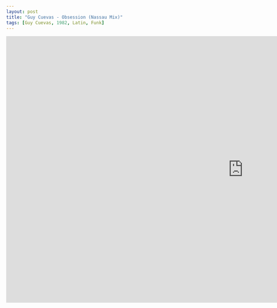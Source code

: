 ```yaml
---
layout: post
title: "Guy Cuevas - Obsession (Nassau Mix)"
tags: [Guy Cuevas, 1982, Latin, Funk]
---
```


<div class="embed-responsive embed-responsive-16by9">
    <iframe width="1280" height="720" src="https://www.youtube.com/embed/UlzMtc5ny_U" frameborder="0" allow="autoplay; encrypted-media" allowfullscreen></iframe>
</div>
